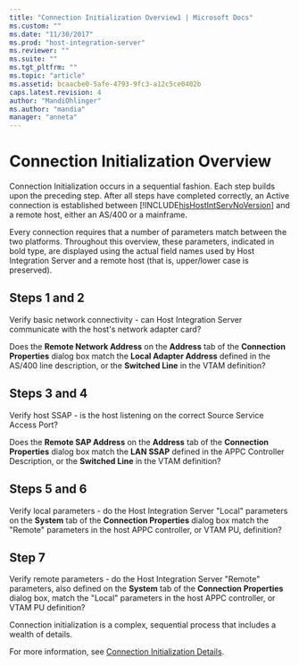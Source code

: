 ```yaml
---
title: "Connection Initialization Overview1 | Microsoft Docs"
ms.custom: ""
ms.date: "11/30/2017"
ms.prod: "host-integration-server"
ms.reviewer: ""
ms.suite: ""
ms.tgt_pltfrm: ""
ms.topic: "article"
ms.assetid: bcaacbe0-5afe-4793-9fc3-a12c5ce0402b
caps.latest.revision: 4
author: "MandiOhlinger"
ms.author: "mandia"
manager: "anneta"
---
```

# Connection Initialization Overview
Connection Initialization occurs in a sequential fashion. Each step builds upon the preceding step. After all steps have completed correctly, an Active connection is established between [!INCLUDE[hisHostIntServNoVersion](../includes/hishostintservnoversion-md.md)] and a remote host, either an AS/400 or a mainframe.  
  
 Every connection requires that a number of parameters match between the two platforms. Throughout this overview, these parameters, indicated in bold type, are displayed using the actual field names used by Host Integration Server and a remote host (that is, upper/lower case is preserved).  
  
## Steps 1 and 2  
 Verify basic network connectivity - can Host Integration Server communicate with the host's network adapter card?  
  
 Does the **Remote Network Address** on the **Address** tab of the **Connection Properties** dialog box match the **Local Adapter Address** defined in the AS/400 line description, or the **Switched Line** in the VTAM definition?  
  
## Steps 3 and 4  
 Verify host SSAP - is the host listening on the correct Source Service Access Port?  
  
 Does the **Remote SAP Address** on the **Address** tab of the **Connection Properties** dialog box match the **LAN SSAP** defined in the APPC Controller Description, or the **Switched Line** in the VTAM definition?  
  
## Steps 5 and 6  
 Verify local parameters - do the Host Integration Server "Local" parameters on the **System** tab of the **Connection Properties** dialog box match the "Remote" parameters in the host APPC controller, or VTAM PU, definition?  
  
## Step 7  
 Verify remote parameters - do the Host Integration Server "Remote" parameters, also defined on the **System** tab of the **Connection Properties** dialog box, match the "Local" parameters in the host APPC controller, or VTAM PU definition?  
  
 Connection initialization is a complex, sequential process that includes a wealth of details.  
  
 For more information, see [Connection Initialization Details](../core/connection-initialization-details2.md).